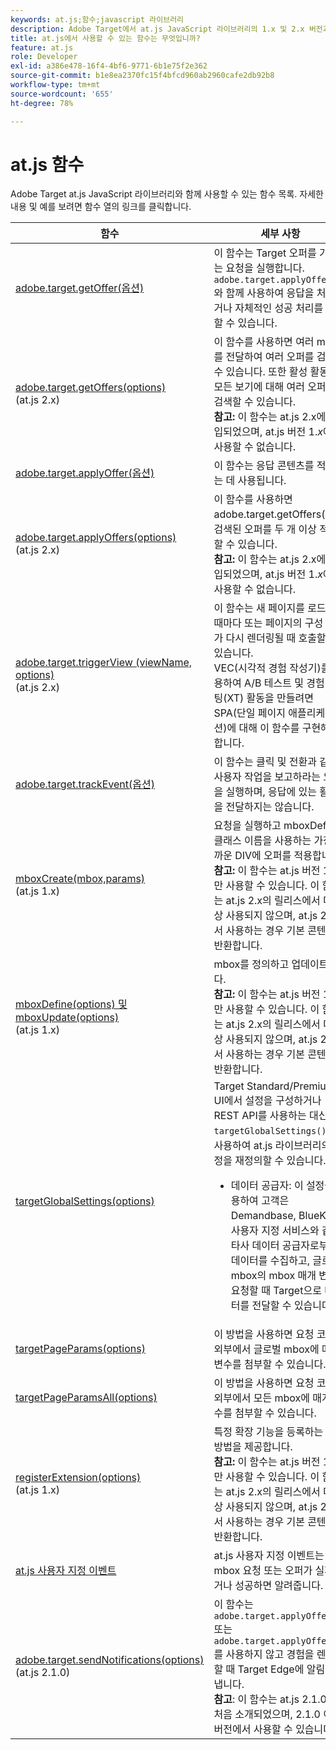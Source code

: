 ```yaml
---
keywords: at.js;함수;javascript 라이브러리
description: Adobe Target에서 at.js JavaScript 라이브러리의 1.x 및 2.x 버전과 함께 사용할 수 있는 함수 목록을 봅니다.
title: at.js에서 사용할 수 있는 함수는 무엇입니까?
feature: at.js
role: Developer
exl-id: a386e478-16f4-4bf6-9771-6b1e75f2e362
source-git-commit: b1e8ea2370fc15f4bfcd960ab2960cafe2db92b8
workflow-type: tm+mt
source-wordcount: '655'
ht-degree: 78%

---
```


# at.js 함수

Adobe Target at.js JavaScript 라이브러리와 함께 사용할 수 있는 함수 목록. 자세한 내용 및 예를 보려면 함수 열의 링크를 클릭합니다.

| 함수 | 세부 사항 |
| --- | --- | 
| [adobe.target.getOffer(옵션)](https://developer.adobe.com/target/implement/client-side/atjs/atjs-functions/adobe-target-getoffer/) | 이 함수는 Target 오퍼를 가져오는 요청을 실행합니다. `adobe.target.applyOffer()`와 함께 사용하여 응답을 처리하거나 자체적인 성공 처리를 사용할 수 있습니다. |
| [adobe.target.getOffers(options)](https://developer.adobe.com/target/implement/client-side/atjs/atjs-functions/adobe-target-getoffers-atjs-2/)<br>(at.js 2.x) | 이 함수를 사용하면 여러 mbox를 전달하여 여러 오퍼를 검색할 수 있습니다. 또한 활성 활동의 모든 보기에 대해 여러 오퍼를 검색할 수 있습니다.<br>**참고:** 이 함수는 at.js 2.x에서 도입되었으며, at.js 버전 1.*x*&#x200B;에는 사용할 수 없습니다. |
| [adobe.target.applyOffer(옵션)](https://developer.adobe.com/target/implement/client-side/atjs/atjs-functions/adobe-target-applyoffer/) | 이 함수는 응답 콘텐츠를 적용하는 데 사용됩니다. |
| [adobe.target.applyOffers(options)](https://developer.adobe.com/target/implement/client-side/atjs/atjs-functions/adobe-target-applyoffers-atjs-2/)<br>(at.js 2.x) | 이 함수를 사용하면 adobe.target.getOffers()로 검색된 오퍼를 두 개 이상 적용할 수 있습니다.<br>**참고:** 이 함수는 at.js 2.x에서 도입되었으며, at.js 버전 1.*x*&#x200B;에는 사용할 수 없습니다. |
| [adobe.target.triggerView (viewName, options)](https://developer.adobe.com/target/implement/client-side/atjs/atjs-functions/adobe-target-triggerview-atjs-2/)<br>(at.js 2.x) | 이 함수는 새 페이지를 로드할 때마다 또는 페이지의 구성 요소가 다시 렌더링될 때 호출할 수 있습니다.<br> VEC(시각적 경험 작성기)를 사용하여 A/B 테스트 및 경험 타깃팅(XT) 활동을 만들려면 SPA(단일 페이지 애플리케이션)에 대해 이 함수를 구현해야 합니다. |
| [adobe.target.trackEvent(옵션)](https://developer.adobe.com/target/implement/client-side/atjs/atjs-functions/adobe-target-trackevent/) | 이 함수는 클릭 및 전환과 같은 사용자 작업을 보고하라는 요청을 실행하며, 응답에 있는 활동을 전달하지는 않습니다. |
| [mboxCreate(mbox,params)](https://developer.adobe.com/target/implement/client-side/atjs/atjs-functions/mboxcreate-atjs/)<br>(at.js 1.x) | 요청을 실행하고 mboxDefault 클래스 이름을 사용하는 가장 가까운 DIV에 오퍼를 적용합니다.<br>**참고:** 이 함수는 at.js 버전 1.*x*&#x200B;에만 사용할 수 있습니다. 이 함수는 at.js 2.x의 릴리스에서 더 이상 사용되지 않으며, at.js 2.x에서 사용하는 경우 기본 콘텐츠를 반환합니다. |
| [mboxDefine(options) 및 mboxUpdate(options)](https://developer.adobe.com/target/implement/client-side/atjs/atjs-functions/mboxdefine-mboxupdate-atjs-1x/)<br>(at.js 1.x) | mbox를 정의하고 업데이트합니다.<br>**참고:** 이 함수는 at.js 버전 1.*x*&#x200B;에만 사용할 수 있습니다. 이 함수는 at.js 2.x의 릴리스에서 더 이상 사용되지 않으며, at.js 2.x에서 사용하는 경우 기본 콘텐츠를 반환합니다. |
| [targetGlobalSettings(options)](https://developer.adobe.com/target/implement/client-side/atjs/atjs-functions/targetglobalsettings/) | Target Standard/Premium UI에서 설정을 구성하거나 REST API를 사용하는 대신 `targetGlobalSettings()`를 사용하여 at.js 라이브러리의 설정을 재정의할 수 있습니다.<ul><li>데이터 공급자: 이 설정을 사용하여 고객은 Demandbase, BlueKai 및 사용자 지정 서비스와 같은 타사 데이터 공급자로부터 데이터를 수집하고, 글로벌 mbox의 mbox 매개 변수가 요청할 때 Target으로 데이터를 전달할 수 있습니다.</li></ul> |
| [targetPageParams(options)](https://developer.adobe.com/target/implement/client-side/atjs/atjs-functions/targetpageparams/) | 이 방법을 사용하면 요청 코드의 외부에서 글로벌 mbox에 매개 변수를 첨부할 수 있습니다. |
| [targetPageParamsAll(options)](https://developer.adobe.com/target/implement/client-side/atjs/atjs-functions/targetpageparamsall/) | 이 방법을 사용하면 요청 코드의 외부에서 모든 mbox에 매개 변수를 첨부할 수 있습니다. |
| [registerExtension(options)](https://developer.adobe.com/target/implement/client-side/atjs/atjs-functions/registerextension-atjs-1x/)<br>(at.js 1.x) | 특정 확장 기능을 등록하는 표준 방법을 제공합니다.<br>**참고:** 이 함수는 at.js 버전 1.*x*&#x200B;에만 사용할 수 있습니다. 이 함수는 at.js 2.x의 릴리스에서 더 이상 사용되지 않으며, at.js 2.x에서 사용하는 경우 기본 콘텐츠를 반환합니다. |
| [at.js 사용자 지정 이벤트](https://developer.adobe.com/target/implement/client-side/atjs/atjs-functions/atjs-custom-events/) | at.js 사용자 지정 이벤트는 mbox 요청 또는 오퍼가 실패하거나 성공하면 알려줍니다. |
| [adobe.target.sendNotifications(options)](https://developer.adobe.com/target/implement/client-side/atjs/atjs-functions/adobe-target-sendnotifications-atjs-21/)<br>(at.js 2.1.0) | 이 함수는 `adobe.target.applyOffer()` 또는 `adobe.target.applyOffers()`를 사용하지 않고 경험을 렌더링할 때 Target Edge에 알림을 보냅니다.<br>**참고**: 이 함수는 at.js 2.1.0에서 처음 소개되었으며, 2.1.0 이상 버전에서 사용할 수 있습니다. |
